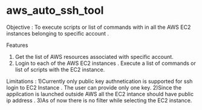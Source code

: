 # aws_auto_ssh_tool
Objective : To execute scripts or list of commands with in all the AWS EC2 instances belonging to specific account .

Features 
1) Get the list of  AWS resources associated with specific  account. 
2) Login to each of the AWS EC2 instances . Execute a list of commands or list of scripts with the EC2 instance.

Limitations :
1)Currently only  public key authnetication is supported for ssh login to EC2 Instance  . The user can provide only one key.
2)Since the appilcation is launched outside AWS all the EC2 intance should have public ip address .
3)As of now there is no filter while selecting the EC2 instance.
   
   
